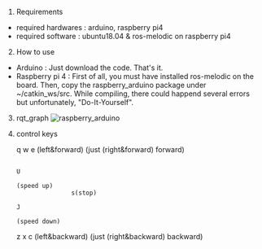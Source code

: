 1. Requirements
- required hardwares : arduino, raspberry pi4
- required software : ubuntu18.04 & ros-melodic on raspberry pi4

2. How to use

- Arduino : Just download the code. That's it.
- Raspberry pi 4 : First of all, you must have installed ros-melodic on the board. Then, copy the raspberry_arduino package under ~/catkin_ws/src.
While compiling, there could happend several errors but unfortunately, "Do-It-Yourself".

3. rqt_graph
![raspberry_arduino](https://user-images.githubusercontent.com/50034678/89936339-74998780-dc4e-11ea-8cbb-7344c91dac7c.png)




4. control keys

      q               w               e
(left&forward)      (just    (right&forward)
                   forward)

                                                                          U
                                                                      (speed up)
                      s(stop)
                                                                          J
                                                                      (speed down)

      z               x               c
 (left&backward)    (just    (right&backward)
                   backward)
